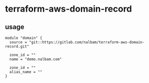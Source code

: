 # terraform-aws-domain-record

## usage
```
module "domain" {
  source = "git::https://gitlab.com/nalbam/terraform-aws-domain-record.git"

  zone_id = ""
  name = "demo.nalbam.com"
  
  zone_id = ""
  alias_name = ""
}
```
